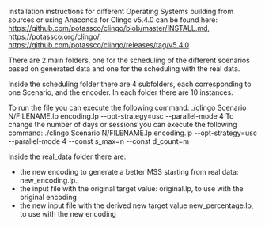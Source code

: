 Installation instructions for different Operating Systems building from sources or using Anaconda for Clingo v5.4.0 can be found here: https://github.com/potassco/clingo/blob/master/INSTALL.md, https://potassco.org/clingo/, https://github.com/potassco/clingo/releases/tag/v5.4.0

There are 2 main folders, one for the scheduling of the different scenarios based on generated data and one for the scheduling with the real data.

Inside the scheduling folder there are 4 subfolders, each corresponding to one Scenario, and the encoder.
In each folder there are 10 instances.

To run the file you can execute the following command:
./clingo Scenario N/FILENAME.lp encoding.lp --opt-strategy=usc --parallel-mode 4
To change the number of days or sessions you can execute the following command:
./clingo Scenario N/FILENAME.lp encoding.lp --opt-strategy=usc --parallel-mode 4 --const s_max=n --const d_count=m

Inside the real_data folder there are:
- the new encoding to generate a better MSS starting from real data: new_encoding.lp.
- the input file with the original target value: original.lp, to use with the original encoding
- the new input file with the derived new target value new_percentage.lp, to use with the new encoding